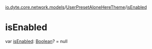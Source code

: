 [io.dyte.core.network.models](../index.md)/[UserPresetAloneHereTheme](index.md)/[isEnabled](is-enabled.md)

# isEnabled


var [isEnabled](is-enabled.md): [Boolean](https://kotlinlang.org/api/latest/jvm/stdlib/kotlin/-boolean/index.html)? = null
